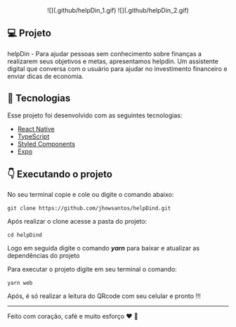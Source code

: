 <div align="center">
![](.github/helpDin_1.gif)
![](.github/helpDin_2.gif)
</div>

## :computer: Projeto

helpDin - Para ajudar pessoas sem conhecimento sobre finanças a realizarem seus objetivos e metas, apresentamos helpdin. Um assistente digital que conversa com o usuário para ajudar no investimento financeiro e enviar dicas de economia.

## :pushpin: Tecnologias

Esse projeto foi desenvolvido com as seguintes tecnologias:

- [React Native](https://reactnative.dev/)
- [TypeScript](https://www.typescriptlang.org/)
- [Styled Components](https://styled-components.com/)
- [Expo](https://expo.io/)


## :point_down: Executando o projeto

No seu terminal copie e cole ou digite o comando abaixo:

```git
git clone https://github.com/jhowsantos/helpDind.git
````

Após realizar o clone acesse a pasta do projeto:

```git
cd helpDind
````

Logo em seguida digite o comando __*yarn*__ para baixar e atualizar as dependências do projeto

Para executar o projeto digite em seu terminal o comando:

```terminal
yarn web
````

Após, é só realizar a leitura do QRcode com seu celular e pronto !!!

---
Feito com coração, café e muito esforço :heart: :rocket:
